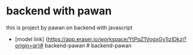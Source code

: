 # backend with pawan

this is project by pawan on backend with javascript

- [model link] {https://app.eraser.io/workspace/YtPqZ1VogxGy1jzIDkzj?origin=qr}#   b a c k e n d - p a w a n  
 #   b a c k e n d - p a w a n  
 